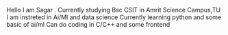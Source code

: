 Hello
I am Sagar . Currently studying Bsc CSIT in Amrit Science Campus,TU 
I am instreted in Ai/Ml and data science
Currently learning python and some basic of ai/ml
Can do coding in C/C++  and some frontend 
